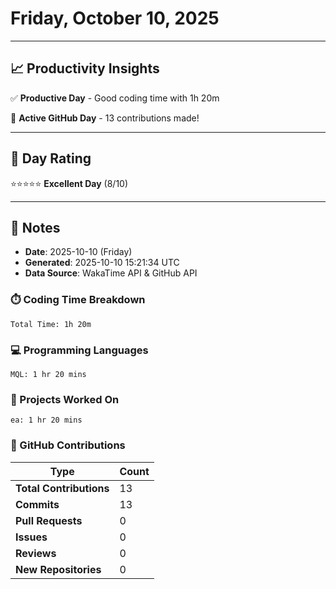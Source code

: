 # Friday, October 10, 2025

---

## 📈 Productivity Insights

✅ **Productive Day** - Good coding time with 1h 20m

🚀 **Active GitHub Day** - 13 contributions made!

---

## 🎯 Day Rating

⭐⭐⭐⭐⭐ **Excellent Day** (8/10)

---

## 📝 Notes

- **Date**: 2025-10-10 (Friday)
- **Generated**: 2025-10-10 15:21:34 UTC
- **Data Source**: WakaTime API & GitHub API


### ⏱️ Coding Time Breakdown

```
Total Time: 1h 20m
```

### 💻 Programming Languages

```
MQL: 1 hr 20 mins
```

### 📂 Projects Worked On

```
ea: 1 hr 20 mins

```


### 🐙 GitHub Contributions

| Type | Count |
|------|-------|
| **Total Contributions** | 13 |
| **Commits** | 13 |
| **Pull Requests** | 0 |
| **Issues** | 0 |
| **Reviews** | 0 |
| **New Repositories** | 0 |

